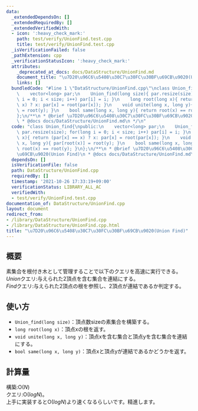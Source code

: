 ```yaml
---
data:
  _extendedDependsOn: []
  _extendedRequiredBy: []
  _extendedVerifiedWith:
  - icon: ':heavy_check_mark:'
    path: test/verify/UnionFind.test.cpp
    title: test/verify/UnionFind.test.cpp
  _isVerificationFailed: false
  _pathExtension: cpp
  _verificationStatusIcon: ':heavy_check_mark:'
  attributes:
    _deprecated_at_docs: docs/DataStructure/UnionFind.md
    document_title: "\u7D20\u96C6\u5408\u30C7\u30FC\u30BF\u69CB\u9020(Union Find)"
    links: []
  bundledCode: "#line 1 \"DataStructure/UnionFind.cpp\"\nclass Union_find{\npublic:\n\
    \    vector<long> par;\n    Union_find(long size){ par.resize(size); for(long\
    \ i = 0; i < size; i++) par[i] = i; }\n    long root(long x){ return (par[x] ==\
    \ x) ? x: par[x] = root(par[x]); }\n    void unite(long x, long y){ par[root(x)]\
    \ = root(y); }\n    bool same(long x, long y){ return root(x) == root(y); }\n\
    };\n/**\n * @brief \u7D20\u96C6\u5408\u30C7\u30FC\u30BF\u69CB\u9020(Union Find)\n\
    \ * @docs docs/DataStructure/UnionFind.md\n */\n"
  code: "class Union_find{\npublic:\n    vector<long> par;\n    Union_find(long size){\
    \ par.resize(size); for(long i = 0; i < size; i++) par[i] = i; }\n    long root(long\
    \ x){ return (par[x] == x) ? x: par[x] = root(par[x]); }\n    void unite(long\
    \ x, long y){ par[root(x)] = root(y); }\n    bool same(long x, long y){ return\
    \ root(x) == root(y); }\n};\n/**\n * @brief \u7D20\u96C6\u5408\u30C7\u30FC\u30BF\
    \u69CB\u9020(Union Find)\n * @docs docs/DataStructure/UnionFind.md\n */\n"
  dependsOn: []
  isVerificationFile: false
  path: DataStructure/UnionFind.cpp
  requiredBy: []
  timestamp: '2021-10-26 17:33:19+09:00'
  verificationStatus: LIBRARY_ALL_AC
  verifiedWith:
  - test/verify/UnionFind.test.cpp
documentation_of: DataStructure/UnionFind.cpp
layout: document
redirect_from:
- /library/DataStructure/UnionFind.cpp
- /library/DataStructure/UnionFind.cpp.html
title: "\u7D20\u96C6\u5408\u30C7\u30FC\u30BF\u69CB\u9020(Union Find)"
---
```

## 概要

素集合を根付き木として管理することで以下のクエリを高速に実行できる。  
$Union$クエリ:与えられた2頂点を含む集合を連結にする。  
$Find$クエリ:与えられた2頂点の根を参照し、2頂点が連結であるか判定する。  

## 使い方

- `Union_find(long size)`：頂点数sizeの素集合を構築する。  
- `long root(long x)`：頂点xの根を返す。  
- `void unite(long x, long y)`：頂点xを含む集合と頂点yを含む集合を連結にする。  
- `bool same(long x, long y)`：頂点xと頂点yが連結であるかどうかを返す。  

## 計算量

構築:$\mathrm{O}(N)$  
クエリ:$\mathrm{O}(log N)$。  
上手に実装すると$\mathrm{O}(log N)$より速くなるらしいです。精進します。  
